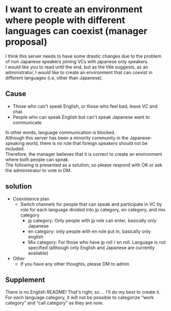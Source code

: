 # I want to create an environment where people with different languages ​​can coexist (manager proposal)

I think this server needs to have some drastic changes due to the problem of non Japanese speakers joining VCs with japanese only speakers.  
I would like you to read until the end, but as the title suggests, as an administrator, I would like to create an environment that can coexist in different languages ​​(i.e, other than Japanese).

## Cause

- Those who can't speak English, or those who feel bad, leave VC and chat.
- People who can speak English but can't speak Japanese want to communicate

In other words, language communication is blocked.  
Although this server has been a minority community in the Japanese-speaking world, there is no rule that foreign speakers should not be included.  
Therefore, the manager believes that it is correct to create an environment where both people can speak.  
The following is presented as a solution, so please respond with OK or ask the administrator to vote in DM.  

## solution

- Coexistence plan
  - Switch channels for people that can speak and participate in VC by role for each language divided into jp category, en category, and mix category
    - jp category: Only people with jp role can enter, basically only Japanese
    - en category: only people with en role put in, basically only english
    - Mix category: For those who have jp roll / en roll. Language is not specified (although only English and Japanese are currently available)
- Other
  - If you have any other thoughts, please DM to admin

## Supplement

There is no English README! That's right, so ... I'll do my best to create it.  
For each language category, it will not be possible to categorize “work category” and “call category” as they are now.
